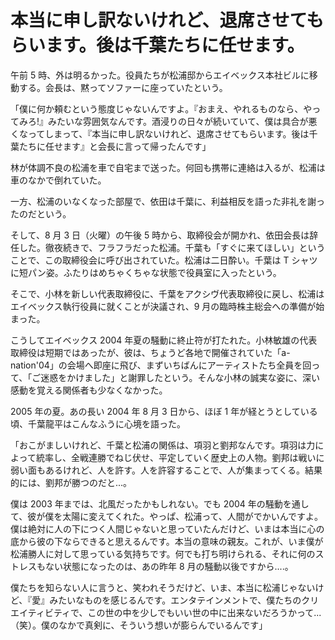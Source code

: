 # 本当に申し訳ないけれど、退席させてもらいます。後は千葉たちに任せます。

午前 5 時、外は明るかった。役員たちが松浦邸からエイベックス本社ビルに移動する。会長は、黙ってソファーに座っていたという。

「僕に何か頼むという態度じゃないんですよ。『おまえ、やれるものなら、やってみろ!』みたいな雰囲気なんです。酒浸りの日々が続いていて、僕は具合が悪くなってしまって、『本当に申し訳ないけれど、退席させてもらいます。後は千葉たちに任せます』と会長に言って帰ったんです」

林が体調不良の松浦を車で自宅まで送った。何回も携帯に連絡は入るが、松浦は車のなかで倒れていた。

一方、松浦のいなくなった部屋で、依田は千葉に、利益相反を語った非礼を謝ったのだという。

そして、8 月 3 日（火曜）の午後 5 時から、取締役会が開かれ、依田会長は辞任した。徹夜続きで、フラフラだった松浦。千葉も「すぐに来てほしい」ということで、この取締役会に呼び出されていた。松浦は二日酔い。千葉は T シャツに短パン姿。ふたりはめちゃくちゃな状態で役員室に入ったという。

そこで、小林を新しい代表取締役に、千葉をアクシヴ代表取締役に戻し、松浦はエイベックス執行役員に就くことが決議され、9 月の臨時株主総会への準備が始まった。

こうしてエイベックス 2004 年夏の騒動に終止符が打たれた。小林敏雄の代表取締役は短期ではあったが、彼は、ちょうど各地で開催されていた「a-nation'04」の会場へ即座に飛び、まずいちばんにアーティストたち全員を回って、「ご迷惑をかけました」と謝罪したという。そんな小林の誠実な姿に、深い感動を覚える関係者も少なくなかった。

2005 年の夏。あの長い 2004 年 8 月 3 日から、ほぼ 1 年が経とうとしている頃、千葉龍平はこんなふうに心境を語った。

「おこがましいけれど、千葉と松浦の関係は、項羽と劉邦なんです。項羽は力によって統率し、全戦連勝でねじ伏せ、平定していく歴史上の人物。劉邦は戦いに弱い面もあるけれど、人を許す。人を許容することで、人が集まってくる。結果的には、劉邦が勝つのだと...。

僕は 2003 年までは、北風だったかもしれない。でも 2004 年の騒動を通して、彼が僕を太陽に変えてくれた。やっぱ、松浦って、人間がでかいんですよ。僕は絶対に人の下につく人間じゃないと思っていたんだけど、いまは本当に心の底から彼の下ならできると思えるんです。本当の意味の親友。これが、いま僕が松浦勝人に対して思っている気持ちです。何でも打ち明けられる、それに何のストレスもない状態になったのは、あの昨年 8 月の騒動以後ですから....。

僕たちを知らない人に言うと、笑われそうだけど、いま、本当に松浦じゃないけど、『愛』みたいなものを感じるんです。エンタテインメントで、僕たちのクリエイティビティで、この世の中を少しでもいい世の中に出来ないだろうかって...（笑）。僕のなかで真剣に、そういう想いが膨らんでいるんです」
